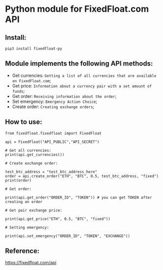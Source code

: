 # Python module for FixedFloat.com API

## Install:

`pip3 install fixedfloat-py`

## Module implements the following API methods:

-   Get currencies: `Getting a list of all currencies that are available on FixedFloat.com`;
-   Get price: `Information about a currency pair with a set amount of funds`;
-   Get order: `Receiving information about the order`;
-   Set emergency: `Emergency Action Choice`;
-   Create order: `Creating exchange orders`;

## How to use:

```python3
from fixedfloat.fixedfloat import FixedFloat

api = FixedFloat("API_PUBLIC","API_SECRET")

# Get all currencies:
print(api.get_currencies())

# Create exchange order:

test_btc_address = "test_btc_address_here"
order = api.create_order("ETH", "BTC", 0.5, test_btc_address, "fixed")
print(order)

# Get order:

print(api.get_order("ORDER_ID", "TOKEN")) # you can get TOKEN after creating an order

# Get pair exchange price:

print(api.get_price("ETH", 0.5, "BTC", "fixed"))

# Setting emergency:

print(api.set_emergency("ORDER_ID", "TOKEN", "EXCHANGE"))
```

## Reference:

https://fixedfloat.com/api
